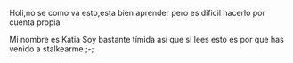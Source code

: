 Holi,no se como va esto,esta bien aprender pero es dificil hacerlo por cuenta propia

Mi nombre es Katia
Soy bastante tímida así que si lees esto es por que has venido a stalkearme ;-;
